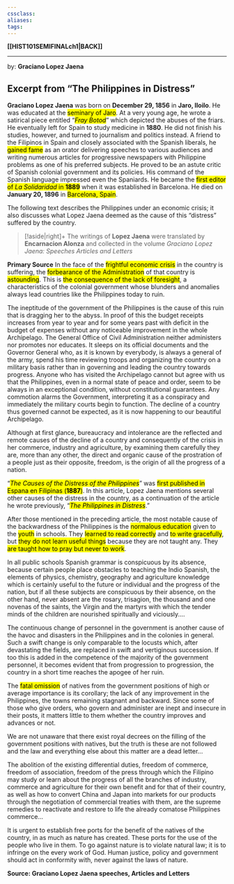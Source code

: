 ```yaml
---
cssclass:
aliases:
tags:
---
```

**[[HIST101SEMIFINALch1|BACK]]**

---
by: **Graciano Lopez Jaena**
## Excerpt from “The Philippines in Distress”
**Graciano Lopez Jaena** was born on **December 29, 1856** in **Jaro, Iloilo**. He was educated at the <mark class="hltr-lightgreen">seminary of Jaro</mark>. At a very young age, he wrote a satirical piece entitled “*<mark class="hltr-lightgreen">Fray Botod</mark>*” which depicted the abuses of the friars. He eventually left for Spain to study medicine in **1880**. He did not finish his studies, however, and turned to journalism and politics instead. A friend to the Filipinos in Spain and closely associated with the Spanish liberals, he <mark class="hltr-lightgreen">gained fame</mark> as an orator delivering speeches to various audiences and writing numerous articles for progressive newspapers with Philippine problems as one of his preferred subjects. He proved to be an astute critic of Spanish colonial government and its policies. His command of the Spanish language impressed even the Spaniards. He became the <mark class="hltr-lightgreen">first editor of _La Solidaridad_ in **1889**</mark> when it was established in Barcelona. He died on **January 20, 1896** in <mark class="hltr-lightgreen">Barcelona, Spain</mark>.

The following text describes the Philippines under an economic crisis; it also discusses what Lopez Jaena deemed as the cause of this “distress” suffered by the country.
>[!aside|right]+
> The writings of **Lopez Jaena** were translated by **Encarnacion Alonza** and collected in the volume *Graciano Lopez Jaena: Speeches Articles and Letters*

**Primary Source**
In the face of the <mark class="hltr-lightgreen">frightful economic crisis</mark> in the country is suffering, the <mark class="hltr-lightgreen">forbearance of the Administration</mark> of that country is <mark class="hltr-lightgreen">astounding</mark>. This is <mark class="hltr-lightgreen">the consequence of the lack of foresight</mark>, a characteristics of the colonial government whose blunders and anomalies always lead countries like the Philippines today to ruin.

The ineptitude of the government of the Philippines is the cause of this ruin that is dragging her to the abyss. In proof of this the budget receipts increases from year to year and for some years past with deficit in the budget of expenses without any noticeable improvement in the whole Archipelago. The General Office of Civil Administration neither administers nor promotes nor educates. It sleeps on its official documents and the Governor General who, as it is known by everybody, is always a general of the army, spend his time reviewing troops and organizing the country on a military basis rather than in governing and leading the country towards progress. Anyone who has visited the Archipelago cannot but agree with us that the Philippines, even in a normal state of peace and order, seem to be always in an exceptional condition, without constitutional guarantees. Any commotion alarms the Government, interpreting it as a conspiracy and immediately the military courts begin to function. The decline of a country thus governed cannot be expected, as it is now happening to our beautiful Archipelago.

Although at first glance, bureaucracy and intolerance are the reflected and remote causes of the decline of a country and consequently of the crisis in her commerce, industry and agriculture, by examining them carefully they are, more than any other, the direct and organic cause of the prostration of a people just as their opposite, freedom, is the origin of all the progress of a nation.

“*<mark class="hltr-lightgreen">The Causes of the Distress of the Philippines</mark>*” was <mark class="hltr-lightgreen">first published in Espana en Filipinas (**1887**)</mark>. In this article, Lopez Jaena mentions several other causes of the distress in the country, as a continuation of the article he wrote previously, “*<mark class="hltr-lightgreen">The Philippines in Distress</mark>*.”

After those mentioned in the preceding article, the most notable cause of the backwardness of the Philippines is the <mark class="hltr-lightgreen">normalous education</mark> given to the <mark class="hltr-lightgreen">youth</mark> in schools. They <mark class="hltr-lightgreen">learned to read correctly</mark> and <mark class="hltr-lightgreen">to write gracefully</mark>, but <mark class="hltr-lightred">they do not learn useful things</mark> because they are not taught any. They <mark class="hltr-lightgreen">are taught how to pray but never to work</mark>.

In all public schools Spanish grammar is conspicuous by its absence, because certain people place obstacles to teaching the Indio Spanish, the elements of physics, chemistry, geography and agriculture knowledge which is certainly useful to the future or individual and the progress of the nation, but if all these subjects are conspicuous by their absence, on the other hand, never absent are the rosary, trisagion, the thousand and one novenas of the saints, the Virgin and the martyrs with which the tender minds of the children are nourished spiritually and viciously....

The continuous change of personnel in the government is another cause of the havoc and disasters in the Philippines and in the colonies in general. Such a swift change is only comparable to the locusts which, after devastating the fields, are replaced in swift and vertiginous succession. If too this is added in the competence of the majority of the government personnel, it becomes evident that from progression to progression, the country in a short time reaches the apogee of her ruin.

The <mark class="hltr-lightgreen">fatal omission</mark> of natives from the government positions of high or average importance is its corollary; the lack of any improvement in the Philippines, the towns remaining stagnant and backward. Since some of those who give orders, who govern and administer are inept and insecure in their posts, it matters little to them whether the country improves and advances or not.

We are not unaware that there exist royal decrees on the filling of the government positions with natives, but the truth is these are not followed and the law and everything else about this matter are a dead letter...

The abolition of the existing differential duties, freedom of commerce, freedom of association, freedom of the press through which the Filipino may study or learn about the progress of all the branches of industry, commerce and agriculture for their own benefit and for that of their country, as well as how to convert China and Japan into markets for our products through the negotiation of commercial treaties with them, are the supreme remedies to reactivate and restore to life the already comatose Philippines commerce...

It is urgent to establish free ports for the benefit of the natives of the country, in as much as nature has created. These ports for the use of the people who live in them. To go against nature is to violate natural law; it is to infringe on the every work of God. Human justice, policy and government should act in conformity with, never against the laws of nature.

**Source: Graciano Lopez Jaena speeches, Articles and Letters**